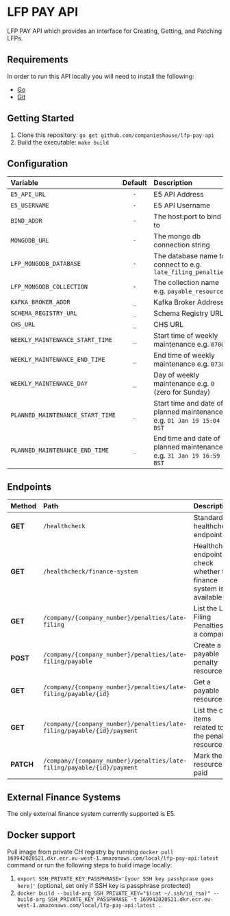 # LFP PAY API

LFP PAY API which provides an interface for Creating, Getting, and Patching LFPs.

## Requirements
In order to run this API locally you will need to install the following:

- [Go](https://golang.org/doc/install)
- [Git](https://git-scm.com/downloads)

## Getting Started
1. Clone this repository: `go get github.com/companieshouse/lfp-pay-api`
1. Build the executable: `make build`

## Configuration
Variable                         | Default | Description
:--------------------------------|:-------:|:-----------
`E5_API_URL`                     | `-`     | E5 API Address
`E5_USERNAME`                    | `-`     | E5 API Username
`BIND_ADDR`                      | `-`     | The host:port to bind to
`MONGODB_URL`                    | `-`     | The mongo db connection string
`LFP_MONGODB_DATABASE`           | `-`     | The database name to connect to e.g. `late_filing_penalties`
`LFP_MONGODB_COLLECTION`         | `-`     | The collection name e.g. `payable_resources`
`KAFKA_BROKER_ADDR`              | `_`     | Kafka Broker Address
`SCHEMA_REGISTRY_URL`            | `_`     | Schema Registry URL
`CHS_URL`                        | `_`     | CHS URL
`WEEKLY_MAINTENANCE_START_TIME`  | `_`     | Start time of weekly maintenance e.g. `0700`
`WEEKLY_MAINTENANCE_END_TIME`    | `_`     | End time of weekly maintenance e.g. `0730`
`WEEKLY_MAINTENANCE_DAY`         | `_`     | Day of weekly maintenance e.g. `0` (zero for Sunday)
`PLANNED_MAINTENANCE_START_TIME` | `_`     | Start time and date of planned maintenance e.g. `01 Jan 19 15:04 BST`
`PLANNED_MAINTENANCE_END_TIME`   | `_`     | End time and date of planned maintenance e.g. `31 Jan 19 16:59 BST`

## Endpoints
Method    | Path                                                                   | Description
:---------|:-----------------------------------------------------------------------|:-----------
**GET**   | `/healthcheck`                                                         | Standard healthcheck endpoint
**GET**   | `/healthcheck/finance-system`                                          | Healthcheck endpoint to check whether the finance system is available
**GET**   | `/company/{company_number}/penalties/late-filing`                      | List the Late Filing Penalties for a company
**POST**  | `/company/{company_number}/penalties/late-filing/payable`              | Create a payable penalty resource
**GET**   | `/company/{company_number}/penalties/late-filing/payable/{id}`         | Get a payable resource
**GET**   | `/company/{company_number}/penalties/late-filing/payable/{id}/payment` | List the cost items related to the penalty resource
**PATCH** | `/company/{company_number}/penalties/late-filing/payable/{id}/payment` | Mark the resource as paid

## External Finance Systems
The only external finance system currently supported is E5.

## Docker support

Pull image from private CH registry by running `docker pull 169942020521.dkr.ecr.eu-west-1.amazonaws.com/local/lfp-pay-api:latest` command or run the following steps to build image locally:

1. `export SSH_PRIVATE_KEY_PASSPHRASE='[your SSH key passhprase goes here]'` (optional, set only if SSH key is passphrase protected)
2. `docker build --build-arg SSH_PRIVATE_KEY="$(cat ~/.ssh/id_rsa)" --build-arg SSH_PRIVATE_KEY_PASSPHRASE -t 169942020521.dkr.ecr.eu-west-1.amazonaws.com/local/lfp-pay-api:latest .`
